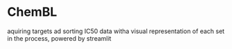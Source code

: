 # ChemBL
aquiring targets ad sorting IC50 data witha visual representation of each set in the process, powered by streamlit

